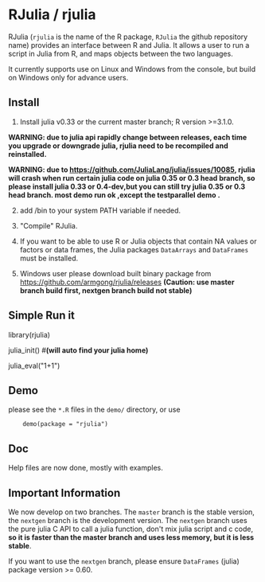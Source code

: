 RJulia / rjulia
===============

RJulia (`rjulia` is the name of the R package, `RJulia` the github
repository name) provides an interface between R and Julia. It allows a user to run a script in Julia from R, and maps objects between the two languages.

It currently supports use on Linux and Windows from the console, but build on Windows only for advance users.

Install
-------------

1. Install julia v0.33 or the current master branch; R version >=3.1.0.

  **WARNING: due to julia api rapidly change between releases, each time you upgrade or downgrade julia, rjulia need to be recompiled and reinstalled.**
  
   **WARNING: due to https://github.com/JuliaLang/julia/issues/10085, rjulia will crash when run certain julia code on julia 0.35 or 0.3 head branch, so please install julia 0.33 or 0.4-dev,but you can still try julia 0.35 or 0.3 head branch. most demo run ok ,except the testparallel demo .**

2. add <juliainstalldir>/bin to your system PATH variable if needed.

3. "Compile" RJulia.

4. If you want to be able to use R or Julia objects that contain NA values
   or factors or data frames, the Julia packages `DataArrays` and `DataFrames` must be installed.

5. Windows user please download built binary package from https://github.com/armgong/rjulia/releases  **(Caution: use master branch build first, nextgen branch build not stable)**

Simple Run it
-------------
library(rjulia)

julia_init() #**(will auto find your julia home)**

julia_eval("1+1")

Demo
-------------

please see the `*.R` files in the `demo/` directory, or use
```
	demo(package = "rjulia")
```


Doc
-------------
Help files are now done, mostly with examples.


**Important Information**
-------------
We now develop on two branches. The `master` branch is the stable version,
the `nextgen` branch is the development version. The `nextgen` branch uses
the pure julia C API to call a julia function, don't mix julia script and c code,
**so it is faster than the master branch and uses less memory, but it is less stable**.

If you want to use the `nextgen` branch, please ensure `DataFrames` (julia) package
version >= 0.60.
